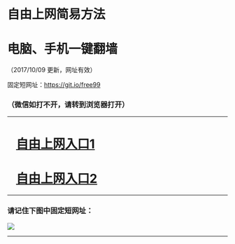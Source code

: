﻿# 自由上网简易方法

# 电脑、手机一键翻墙

（2017/10/09 更新，网址有效）

固定短网址：https://git.io/free99

### （微信如打不开，请转到浏览器打开）


***





# &nbsp;&nbsp; <a href="http://ft1043120550.fwq-tz-1001.info/fwqtz01.html?t=100900122327 " target="_blank">自由上网入口1</a>
# &nbsp;&nbsp; <a href="http://ft2438310459.fwq-tz-1002.info/fwqtz02.html?t=100900128409 " target="_blank">自由上网入口2</a>
***

### 请记住下图中固定短网址：

<img src="https://s3-us-west-2.amazonaws.com/fwq-1001/yjfq-20170905okok.png" /> 


***

